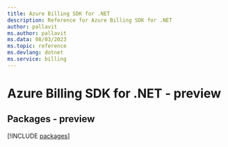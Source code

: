 ```yaml
---
title: Azure Billing SDK for .NET
description: Reference for Azure Billing SDK for .NET
author: pallavit
ms.author: pallavit
ms.data: 08/03/2023
ms.topic: reference
ms.devlang: dotnet
ms.service: billing
---
```

# Azure Billing SDK for .NET - preview
## Packages - preview
[!INCLUDE [packages](billing-index.md)]